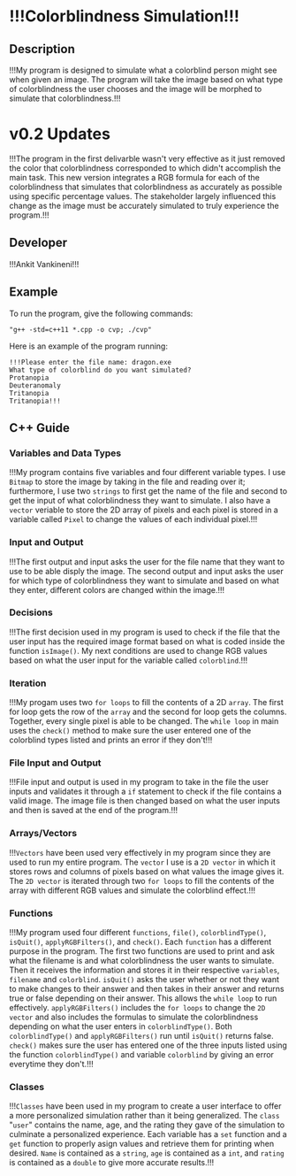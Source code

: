 # !!!Colorblindness Simulation!!!

## Description

!!!My program is designed to simulate what a colorblind person might see when given an image. The program will take the image based on what type of colorblindness the user chooses and the image will be morphed to simulate that colorblindness.!!!

# v0.2 Updates

!!!The program in the first delivarble wasn't very effective as it just removed the color that colorblindness corresponded to which didn't accomplish the main task. This new version integrates a RGB formula for each of the colorblindness that simulates that colorblindness as accurately as possible using specific percentage values. The stakeholder largely influenced this change as the image must be accurately simulated to truly experience the program.!!!

## Developer

!!!Ankit Vankineni!!!

## Example

To run the program, give the following commands:

```
"g++ -std=c++11 *.cpp -o cvp; ./cvp"
```

Here is an example of the program running:

```
!!!Please enter the file name: dragon.exe
What type of colorblind do you want simulated?
Protanopia 
Deuteranomaly 
Tritanopia
Tritanopia!!!
```

## C++ Guide

### Variables and Data Types

!!!My program contains five variables and four different variable types. I use `Bitmap` to store the image by taking in the file and reading over it; furthermore, I use two `strings` to first get the name of the file and second to get the input of what colorblindness they want to simulate. I also have a `vector` veriable to store the 2D array of pixels and each pixel is stored in a variable called `Pixel` to change the values of each individual pixel.!!!

### Input and Output

!!!The first output and input asks the user for the file name that they want to use to be able disply the image. The second output and input asks the user for which type of colorblindness they want to simulate and based on what they enter, different colors are changed within the image.!!!

### Decisions

!!!The first decision used in my program is used to check if the file that the user input has the required image format based on what is coded inside the function `isImage()`. My next conditions are used to change RGB values based on what the user input for the variable called `colorblind`.!!!

### Iteration

!!!My progam uses two `for loops` to fill the contents of a 2D `array`. The first for loop gets the row of the `array` and the second for loop gets the columns. Together, every single pixel is able to be changed. The `while loop` in main uses the `check()` method to make sure the user entered one of the colorblind types listed and prints an error if they don't!!!

### File Input and Output

!!!File input and output is used in my program to take in the file the user inputs and validates it through a `if` statement to check if the file contains a valid image. The image file is then changed based on what the user inputs and then is saved at the end of the program.!!!

### Arrays/Vectors

!!!`Vectors` have been used very effectively in my program since they are used to run my entire program. The `vector` I use is a `2D vector` in which it stores rows and columns of pixels based on what values the image gives it. The `2D vector` is iterated through two `for loops` to fill the contents of the array with different RGB values and simulate the colorblind effect.!!!

### Functions

!!!My program used four different `functions`, `file()`, `colorblindType()`, `isQuit()`, `applyRGBFilters()`, and `check()`. Each `function` has a different purpose in the program. The first two functions are used to print and ask what the filename is and what colorblindness the user wants to simulate. Then it receives the information and stores it in their respective `variables`, `filename` and `colorblind`. `isQuit()` asks the user whether or not they want to make changes to their answer and then takes in their answer and returns true or false depending on their answer. This allows the `while loop` to run effectively. `applyRGBFilters()` includes the `for loops` to change the `2D vector` and also includes the formulas to simulate the colorblindness depending on what the user enters in `colorblindType()`. Both `colorblindType()` and `applyRGBFilters()` run until `isQuit()` returns false. `check()` makes sure the user has entered one of the three inputs listed using the function `colorblindType()` and variable `colorblind` by giving an error everytime they don't.!!!

### Classes

!!!`Classes` have been used in my program to create a user interface to offer a more personalized simulation rather than it being generalized. The `class` "`user`" contains the name, age, and the rating they gave of the simulation to culminate a personalized experience. Each variable has a `set` function and a `get` function to properly asign values and retrieve them for printing when desired. `Name` is contained as a `string`, `age` is contained as a `int`, and `rating` is contained as a `double` to give more accurate results.!!!